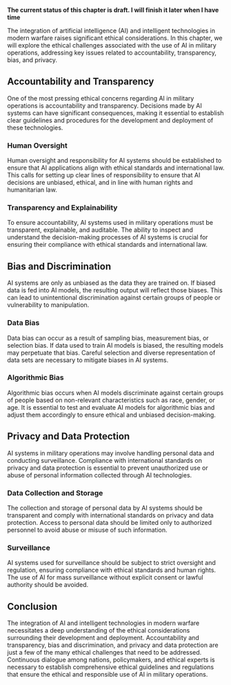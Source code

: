 **The current status of this chapter is draft. I will finish it later when I have time**

The integration of artificial intelligence (AI) and intelligent technologies in modern warfare raises significant ethical considerations. In this chapter, we will explore the ethical challenges associated with the use of AI in military operations, addressing key issues related to accountability, transparency, bias, and privacy.

Accountability and Transparency
-------------------------------

One of the most pressing ethical concerns regarding AI in military operations is accountability and transparency. Decisions made by AI systems can have significant consequences, making it essential to establish clear guidelines and procedures for the development and deployment of these technologies.

### Human Oversight

Human oversight and responsibility for AI systems should be established to ensure that AI applications align with ethical standards and international law. This calls for setting up clear lines of responsibility to ensure that AI decisions are unbiased, ethical, and in line with human rights and humanitarian law.

### Transparency and Explainability

To ensure accountability, AI systems used in military operations must be transparent, explainable, and auditable. The ability to inspect and understand the decision-making processes of AI systems is crucial for ensuring their compliance with ethical standards and international law.

Bias and Discrimination
-----------------------

AI systems are only as unbiased as the data they are trained on. If biased data is fed into AI models, the resulting output will reflect those biases. This can lead to unintentional discrimination against certain groups of people or vulnerability to manipulation.

### Data Bias

Data bias can occur as a result of sampling bias, measurement bias, or selection bias. If data used to train AI models is biased, the resulting models may perpetuate that bias. Careful selection and diverse representation of data sets are necessary to mitigate biases in AI systems.

### Algorithmic Bias

Algorithmic bias occurs when AI models discriminate against certain groups of people based on non-relevant characteristics such as race, gender, or age. It is essential to test and evaluate AI models for algorithmic bias and adjust them accordingly to ensure ethical and unbiased decision-making.

Privacy and Data Protection
---------------------------

AI systems in military operations may involve handling personal data and conducting surveillance. Compliance with international standards on privacy and data protection is essential to prevent unauthorized use or abuse of personal information collected through AI technologies.

### Data Collection and Storage

The collection and storage of personal data by AI systems should be transparent and comply with international standards on privacy and data protection. Access to personal data should be limited only to authorized personnel to avoid abuse or misuse of such information.

### Surveillance

AI systems used for surveillance should be subject to strict oversight and regulation, ensuring compliance with ethical standards and human rights. The use of AI for mass surveillance without explicit consent or lawful authority should be avoided.

Conclusion
----------

The integration of AI and intelligent technologies in modern warfare necessitates a deep understanding of the ethical considerations surrounding their development and deployment. Accountability and transparency, bias and discrimination, and privacy and data protection are just a few of the many ethical challenges that need to be addressed. Continuous dialogue among nations, policymakers, and ethical experts is necessary to establish comprehensive ethical guidelines and regulations that ensure the ethical and responsible use of AI in military operations.
